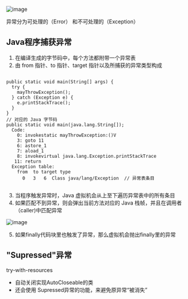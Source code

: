 
![image](https://static001.geekbang.org/resource/image/47/93/47c8429fc30aec201286b47f3c1a5993.png)

异常分为可处理的（Error） 和不可处理的（Exception）

##  Java程序捕获异常

1. 在编译生成的字节码中，每个方法都附带一个异常表  
2. 由 from 指针、to 指针、target 指针以及所捕获的异常类型构成  

```

public static void main(String[] args) {
  try {
    mayThrowException();
  } catch (Exception e) {
    e.printStackTrace();
  }
}
// 对应的 Java 字节码
public static void main(java.lang.String[]);
  Code:
    0: invokestatic mayThrowException:()V
    3: goto 11
    6: astore_1
    7: aload_1
    8: invokevirtual java.lang.Exception.printStackTrace
   11: return
  Exception table:
    from  to target type
      0   3   6  Class java/lang/Exception  // 异常表条目


```

3. 当程序触发异常时，Java 虚拟机会从上至下遍历异常表中的所有条目  
4. 如果匹配不到异常，则会弹出当前方法对应的 Java 栈帧，并且在调用者（caller)中匹配异常  

![image](https://static001.geekbang.org/resource/image/17/06/17e2a3053b06b0a4383884f106e31c06.png)  

5. 如果finally代码块里也触发了异常，那么虚拟机会抛出finally里的异常  

##  "Supressed"异常

try-with-resources
* 自动关闭实现AutoCloseable的类   
* 还会使用 Supressed异常的功能，来避免原异常“被消失”
